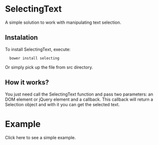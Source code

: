 # SelectingText
A simple solution to work with manipulating text selection.

## Instalation
To install SelectingText, execute:

```shell
  bower install selecting
```

Or simply pick up the file from src directory.

## How it works?
You just need call the SelectingText function and pass two parameters: an DOM element or jQuery element and a callback. This callback will return a Selection object and with it you can get the selected text.

# Example
Click here to see a simple example.
